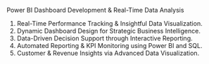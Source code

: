 Power BI Dashboard Development & Real-Time Data Analysis 

1. Real-Time Performance Tracking & Insightful Data Visualization.
2. Dynamic Dashboard Design for Strategic Business Intelligence.
3. Data-Driven Decision Support through Interactive Reporting.
4. Automated Reporting & KPI Monitoring using Power BI and SQL.
5. Customer & Revenue Insights via Advanced Data Visualization.
